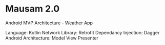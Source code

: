 # Mausam 2.0

Android MVP Architecture - Weather App

Language: Kotlin 
Network Library: Retrofit
Dependancy Injection: Dagger
Android Architecture: Model View Presenter
